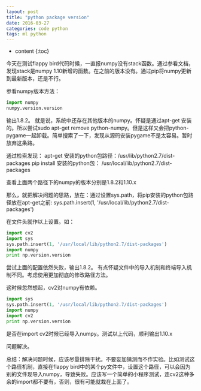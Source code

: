 ```yaml
---
layout: post
title: "python package version"
date: 2016-03-27
categories: code python
tags: ml python
---
```


* content
{:toc}

今天在测试flappy bird代码时候，一直报numpy没有stack函数。通过参看文档，发现stack是numpy 1.10新增的函数。在之前的版本没有。通过pip将numpy更新到最新版本，还是不行。



参看numpy版本方法：

```python
import numpy
numpy.version.version
```

输出1.8.2。 就是说，系统中还存在其他版本的numpy。怀疑是通过apt-get 安装的。所以尝试sudo apt-get remove python-numpy。但是这样又会把python-pygame一起卸载。简单搜索了一下，发现从源码安装pygame不是太容易。暂时放弃这条路。

通过检索发现：
apt-get 安装的python包路径：/usr/lib/python2.7/dist-packages
pip install 安装的python包： /usr/local/lib/python2.7/dist-packages

查看上面两个路径下的numpy的版本分别是1.8.2和1.10.x

那么，就把解决问题的思路，放在：通过设置sys.path，将pip安装的python包路径放在apt-get之前: sys.path.insert(1, '/usr/local/lib/python2.7/dist-packages')

在文件头就作以上设置。如：

```python
import cv2
import sys
sys.path.insert(1, '/usr/local/lib/python2.7/dist-packages')
import numpy
print np.version.version
```

尝试上面的配置依然失败，输出1.8.2。 有点怀疑文件中的导入机制和终端导入机制不同。考虑使用更加彻底的修改路径方法。

这时候忽然想起，cv2对numpy有依赖。

```python
import sys
sys.path.insert(1, '/usr/local/lib/python2.7/dist-packages')
import numpy
import cv2
print np.version.version
```

是否在import cv2时候已经导入numpy。测试以上代码，顺利输出1.10.x

问题解决。

总结：解决问题时候，应该尽量排除干扰。不要妄加猜测而不作实验。比如测试这个路径机制，直接在flappy bird中的某个py文件中，设置这个路径，可以会因为别的文件现导入numpy，导致失败。应该写一个简单的小程序测试，连cv2这种多余的import都不要有，否则，很有可能就栽在上面了。
